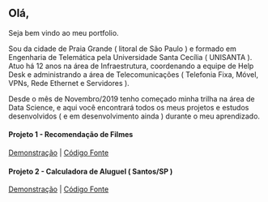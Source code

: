 ## Olá,

Seja bem vindo ao meu portfolio.

Sou da cidade de Praia Grande ( litoral de São Paulo ) e formado em Engenharia de Telemática pela Universidade Santa Cecília ( UNISANTA ). 
Atuo há 12 anos na área de Infraestrutura, coordenando a equipe de Help Desk e administrando a área de Telecomunicações ( Telefonia Fixa, Móvel, VPNs, Rede Ethernet e Servidores ).

Desde o mês de Novembro/2019 tenho começado minha trilha na área de Data Science, e aqui você encontrará todos os meus projetos e estudos desenvolvidos ( e em desenvolvimento ainda ) durante o meu aprendizado.

#### Projeto 1 - Recomendação de Filmes

[Demonstração](https://roger-recosystem.herokuapp.com/) | [Código Fonte](https://github.com/rogermyr/Recomendacao-Deploy)

#### Projeto 2 - Calculadora de Aluguel ( Santos/SP )

[Demonstração](https://aluguel-santos.herokuapp.com/) | [Código Fonte](https://github.com/rogermyr/aluguel_santos)


